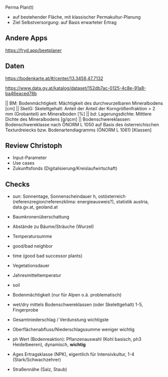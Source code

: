 Perma Plan(t)

- auf bestehender Fläche, mit klassischer Permakultur-Planung
- Ziel Selbstversorgung: auf Basis erwarteter Ertrag

## Andere Apps

https://fryd.app/beetplaner

## Daten

https://bodenkarte.at/#/center/13.3458,47.7132

https://www.data.gv.at/katalog/dataset/152db7ac-0125-4c8e-91a8-ba46eaced78b

|| BM: Bodenmächtigkeit: Mächtigkeit des durchwurzelbaren Mineralbodens [cm]
|| SkelG: Skelettgehalt: Anteil der Anteil der Korngrößenfraktion > 2 mm (Grobanteil) am Mineralboden [%]
|| bd: Lagerungsdichte: Mittlere Dichte des Mineralbodens [g/qcm]
|| Bodenschwereklassen: Bodenschwereklasse nach ÖNORM L 1050 auf Basis des österreichischen Texturdreiecks bzw. Bodenartendiagramms (ÖNORM L 1061) [Klassen]

## Review Christoph

- Input-Parameter
- Use cases
- Zukunftsfonds (Digitalisierung/Kreislaufwirtschaft)

## Checks

- sun: Sonnentage, Sonnenscheindauer h, ostösterreich (referenzregion/referenzklima: energieausweis?), statistik austria, data.gv.at, geoland.at
- Baumkronenüberschattung
- Abstände zu Bäume/Sträuche (Wurzel)
- Temperatursumme
- good/bad neighbor
- time (good bad successor plants)
- Vegetationsdauer
- Jahresmitteltemperatur

- soil
- Bodenmächtigkeit (nur für Alpen o.ä. problematisch)
- wet/dry mittels Bodenschwereklassen (oder Skelettgehalt) 1-5, Fingerprobe
- Gesamtniederschlag / Verdunstung wichtigste
- Oberflächenabfluss/Niederschlagssumme weniger wichtig

- ph Wert (Bodenreaktion): Pflanzenauswahl (Kohl basisch, ph3 Heidelbeeren), dynamisch, **wichtig**
- Ages Ertragsklasse (NPK), eigentlich für Intensivkultur, 1-4 (Stark/Schwachzehrer)
- Straßennähe (Salz, Staub)
